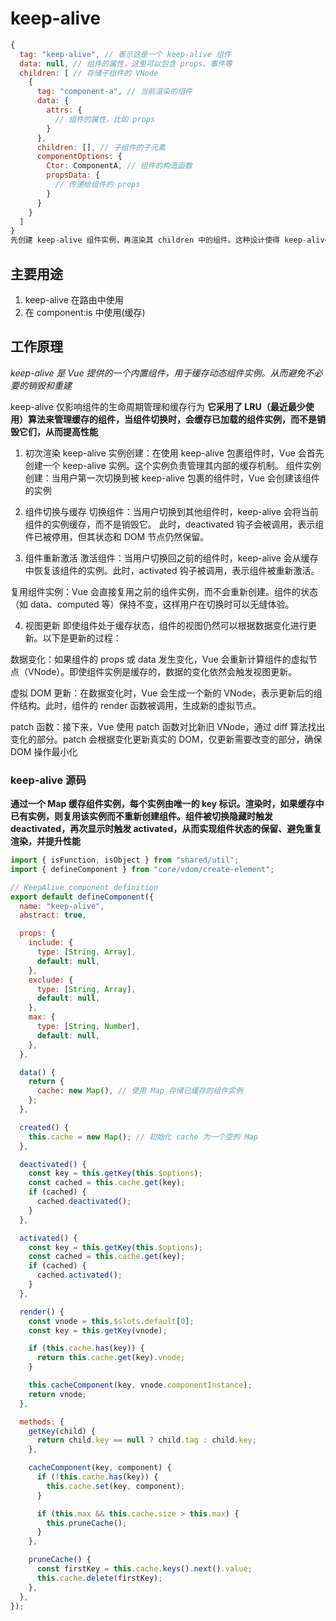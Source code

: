 # keep-alive

```js
{
  tag: "keep-alive", // 表示这是一个 keep-alive 组件
  data: null, // 组件的属性，这里可以包含 props、事件等
  children: [ // 存储子组件的 VNode
    {
      tag: "component-a", // 当前渲染的组件
      data: {
        attrs: {
          // 组件的属性，比如 props
        }
      },
      children: [], // 子组件的子元素
      componentOptions: {
        Ctor: ComponentA, // 组件的构造函数
        propsData: {
          // 传递给组件的 props
        }
      }
    }
  ]
}
先创建 keep-alive 组件实例，再渲染其 children 中的组件。这种设计使得 keep-alive 能够有效地管理被包裹组件的生命周期和缓存
```

## 主要用途

1. keep-alive 在路由中使用
2. 在 component:is 中使用(缓存)

## 工作原理

*keep-alive 是 Vue 提供的一个内置组件，用于缓存动态组件实例。从而避免不必要的销毁和重建*

keep-alive 仅影响组件的生命周期管理和缓存行为
**它采用了 LRU（最近最少使用）算法来管理缓存的组件，当组件切换时，会缓存已加载的组件实例，而不是销毁它们，从而提高性能**

1. 初次渲染
   keep-alive 实例创建：在使用 keep-alive 包裹组件时，Vue 会首先创建一个 keep-alive 实例。这个实例负责管理其内部的缓存机制。
   组件实例创建：当用户第一次切换到被 keep-alive 包裹的组件时，Vue 会创建该组件的实例

2. 组件切换与缓存
   切换组件：当用户切换到其他组件时，keep-alive 会将当前组件的实例缓存，而不是销毁它。
   此时，deactivated 钩子会被调用，表示组件已被停用，但其状态和 DOM 节点仍然保留。

3. 组件重新激活
   激活组件：当用户切换回之前的组件时，keep-alive 会从缓存中恢复该组件的实例。此时，activated 钩子被调用，表示组件被重新激活。

复用组件实例：Vue 会直接复用之前的组件实例，而不会重新创建。组件的状态（如 data、computed 等）保持不变，这样用户在切换时可以无缝体验。

4. 视图更新
   即使组件处于缓存状态，组件的视图仍然可以根据数据变化进行更新。以下是更新的过程：

数据变化：如果组件的 props 或 data 发生变化，Vue 会重新计算组件的虚拟节点（VNode）。即使组件实例是缓存的，数据的变化依然会触发视图更新。

虚拟 DOM 更新：在数据变化时，Vue 会生成一个新的 VNode，表示更新后的组件结构。此时，组件的 render 函数被调用，生成新的虚拟节点。

patch 函数：接下来，Vue 使用 patch 函数对比新旧 VNode，通过 diff 算法找出变化的部分。patch 会根据变化更新真实的 DOM，仅更新需要改变的部分，确保 DOM 操作最小化

### keep-alive 源码

**通过一个 Map 缓存组件实例，每个实例由唯一的 key 标识。渲染时，如果缓存中已有实例，则复用该实例而不重新创建组件。组件被切换隐藏时触发 deactivated，再次显示时触发 activated，从而实现组件状态的保留、避免重复渲染，并提升性能**

```js
import { isFunction, isObject } from "shared/util";
import { defineComponent } from "core/vdom/create-element";

// KeepAlive component definition
export default defineComponent({
  name: "keep-alive",
  abstract: true,

  props: {
    include: {
      type: [String, Array],
      default: null,
    },
    exclude: {
      type: [String, Array],
      default: null,
    },
    max: {
      type: [String, Number],
      default: null,
    },
  },

  data() {
    return {
      cache: new Map(), // 使用 Map 存储已缓存的组件实例
    };
  },

  created() {
    this.cache = new Map(); // 初始化 cache 为一个空的 Map
  },

  deactivated() {
    const key = this.getKey(this.$options);
    const cached = this.cache.get(key);
    if (cached) {
      cached.deactivated();
    }
  },

  activated() {
    const key = this.getKey(this.$options);
    const cached = this.cache.get(key);
    if (cached) {
      cached.activated();
    }
  },

  render() {
    const vnode = this.$slots.default[0];
    const key = this.getKey(vnode);

    if (this.cache.has(key)) {
      return this.cache.get(key).vnode;
    }

    this.cacheComponent(key, vnode.componentInstance);
    return vnode;
  },

  methods: {
    getKey(child) {
      return child.key == null ? child.tag : child.key;
    },

    cacheComponent(key, component) {
      if (!this.cache.has(key)) {
        this.cache.set(key, component);
      }

      if (this.max && this.cache.size > this.max) {
        this.pruneCache();
      }
    },

    pruneCache() {
      const firstKey = this.cache.keys().next().value;
      this.cache.delete(firstKey);
    },
  },
});
```
